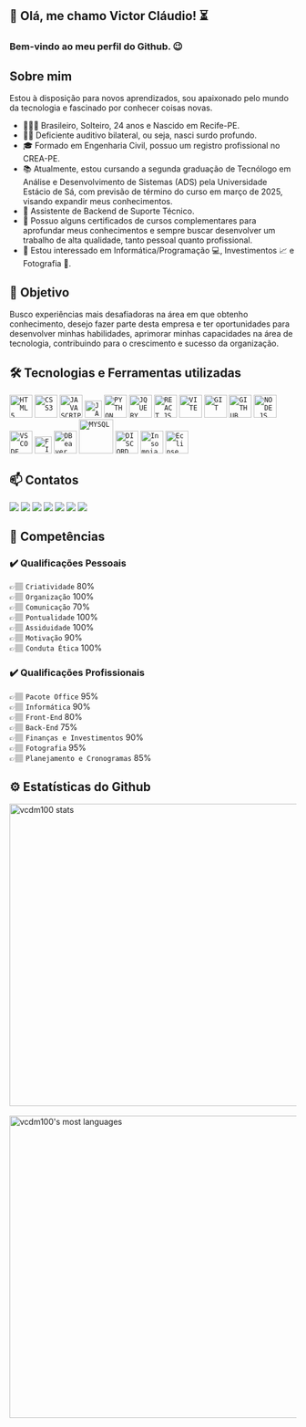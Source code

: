 ## 👋 Olá, me chamo Victor Cláudio! :hourglass_flowing_sand:
### Bem-vindo ao meu perfil do Github. :wink:

## Sobre mim
Estou à disposição para novos aprendizados, sou apaixonado pelo mundo da tecnologia e fascinado por conhecer coisas novas.
- 🙋🏽‍♂️ Brasileiro, Solteiro, 24 anos e Nascido em Recife-PE.
- 🦻🏽 Deficiente auditivo bilateral, ou seja, nasci surdo profundo.
- 🎓 Formado em Engenharia Civil, possuo um registro profissional no CREA-PE.
- 📚 Atualmente, estou cursando a segunda graduação de Tecnólogo em Análise e Desenvolvimento de Sistemas (ADS) pela Universidade Estácio de Sá, com previsão de término do curso em março de 2025, visando expandir meus conhecimentos.
- 💼 Assistente de Backend de Suporte Técnico.
- 🧠 Possuo alguns certificados de cursos complementares para aprofundar meus conhecimentos e sempre buscar desenvolver um trabalho de alta qualidade, tanto pessoal quanto profissional.
- 💖 Estou interessado em Informática/Programação 💻, Investimentos 📈 e Fotografia 📸.

## 🎯 Objetivo
<p> Busco experiências mais desafiadoras na área em que obtenho conhecimento, desejo fazer parte desta empresa e ter oportunidades para desenvolver minhas habilidades, aprimorar minhas capacidades na área de tecnologia, contribuindo para o crescimento e sucesso da organização. </p>

## 🛠 Tecnologias e Ferramentas utilizadas
<code><img width="40px" src="https://cdn.jsdelivr.net/gh/devicons/devicon/icons/html5/html5-original-wordmark.svg" title = "HTML5"/></code>
<code><img width="40px" src="https://cdn.jsdelivr.net/gh/devicons/devicon/icons/css3/css3-original-wordmark.svg" title = "CSS3"/></code>
<code><img width="40px" src="https://cdn.jsdelivr.net/gh/devicons/devicon/icons/javascript/javascript-original.svg" title = "JAVASCRIPT"/></code>
<code><img width="30px" src="https://vetores.org/d/java.svg" title = "JAVA"/></code>
<code><img width="40px" src="https://upload.wikimedia.org/wikipedia/commons/thumb/c/c3/Python-logo-notext.svg/1200px-Python-logo-notext.svg.png" title = "PYTHON"/></code>
<code><img width="40px" src="https://cdn.jsdelivr.net/gh/devicons/devicon/icons/jquery/jquery-original.svg" title = "JQUERY"/></code>
<code><img width="40px" src="https://cdn.jsdelivr.net/gh/devicons/devicon/icons/react/react-original.svg" title = "REACT.JS"/></code>
<code><img width="40px" src="https://upload.wikimedia.org/wikipedia/commons/f/f1/Vitejs-logo.svg" title = "VITE"/></code>
<code><img width="40px" src="https://cdn.jsdelivr.net/gh/devicons/devicon/icons/git/git-original.svg" title = "GIT"/></code>
<code><img width="40px" src="https://cdn.jsdelivr.net/gh/devicons/devicon/icons/github/github-original.svg" title = "GITHUB"/></code>
<code><img width="40px" src="https://cdn.worldvectorlogo.com/logos/nodejs-2.svg" title = "NODE.JS"/></code>
<code><img width="40px" src="https://vetores.org/d/visual-studio-code.svg" title = "VS CODE"/></code>
<code><img width="30px" src="https://vetores.org/d/figma.svg" title = "FIGMA"/></code>
<code><img width="40px" src="https://dbeaver.com/img/dbeaver-head.png" title = "DBeaver"/></code>
<code><img width="60px" src="https://vetores.org/d/mysql.svg" title = "MYSQL"/></code>
<code><img width="40px" src="https://logodownload.org/wp-content/uploads/2017/11/discord-logo-1-1.png" title = "DISCORD"/></code>
<code><img width="40px" src="https://s3.amazonaws.com/s3.roaringapps.com/assets/icons/1561251841927-Insomnia.png" title = "Insomnia"/></code>
<code><img width="40px" src="https://3.bp.blogspot.com/--IDvjPRCaic/Vs9FDDfvHOI/AAAAAAAABDU/5umla_6QjBI/s1600/Eclipse-luna.png" title = "Eclipse"/></code>


## 📫 Contatos
<div>
<a href="https://www.youtube.com/channel/UCY2J2onPoNyoaRyygv6A0yw" target="_blank"><img src="https://img.shields.io/badge/YouTube-FF0000?style=for-the-badge&logo=youtube&logoColor=white" target="_blank"></a>
<a href="https://www.facebook.com/Vcdm100/" target="_blank"><img src="https://img.shields.io/badge/facebook-1100FA?style=for-the-badge&logo=facebook&logoColor=white" target="_blank"></a>
<a href="https://www.instagram.com/vcdm100/" target="_blank"><img src="https://img.shields.io/badge/-Instagram-%23E4405F?style=for-the-badge&logo=instagram&logoColor=white" target="_blank"></a>
<a href="https://twitter.com/Vcdm100" target="_blank"><img src="https://img.shields.io/badge/twitter-189DFA?style=for-the-badge&logo=twitter&logoColor=white" target="_blank"></a>
<a href = "mailto:vitaomoura100@gmail.com"><img src="https://img.shields.io/badge/Gmail-D14836?style=for-the-badge&logo=gmail&logoColor=white" target="_blank"></a>
<a href="https://www.linkedin.com/in/victor-cl%C3%A1udio-deosdede-moura-pcd-1845a5137/" target="_blank"><img src="https://img.shields.io/badge/-LinkedIn-%230077B5?style=for-the-badge&logo=linkedin&logoColor=white" target="_blank"></a>
<a href="https://api.whatsapp.com/send?phone=5581982428445" alt="WhatsApp"><img src="https://img.shields.io/badge/-WhatsApp-%25d366?style=for-the-badge&logo=whatsapp&logoColor=white"/></a>
</div>

## 🧠 Competências
### ✔️ Qualificações Pessoais
👉🏽 `Criatividade` 80% <br/>
👉🏽 `Organização` 100% <br/>
👉🏽 `Comunicação` 70% <br/>
👉🏽 `Pontualidade` 100% <br/>
👉🏽 `Assiduidade` 100% <br/>
👉🏽 `Motivação` 90% <br/>
👉🏽 `Conduta Ética` 100% <br/>
### ✔️ Qualificações Profissionais
👉🏽 `Pacote Office` 95% <br/>
👉🏽 `Informática` 90% <br/>
👉🏽 `Front-End` 80% <br/>
👉🏽 `Back-End` 75% <br/>
👉🏽 `Finanças e Investimentos` 90% <br/>
👉🏽 `Fotografia` 95% <br/>
👉🏽 `Planejamento e Cronogramas` 85% <br/>

## ⚙️ Estatísticas do Github
<p align="left">
<img width="530em" src="https://github-readme-stats.vercel.app/api?username=vcdm100&show_icons=true&theme=vision-friendly-dark" alt="vcdm100 stats"/>
<br/><br/>
<img width="530em" src="https://github-readme-stats.vercel.app/api/top-langs/?username=vcdm100&layout=compact&theme=vision-friendly-dark" alt="vcdm100's most languages"/>
</p>

